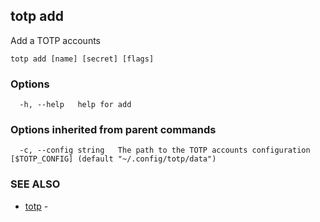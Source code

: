 ## totp add

Add a TOTP accounts

```
totp add [name] [secret] [flags]
```

### Options

```
  -h, --help   help for add
```

### Options inherited from parent commands

```
  -c, --config string   The path to the TOTP accounts configuration [$TOTP_CONFIG] (default "~/.config/totp/data")
```

### SEE ALSO

* [totp](totp.md)	 - 

